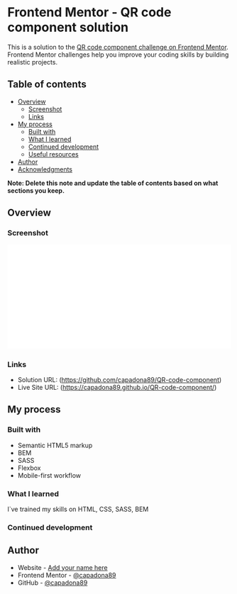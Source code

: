 # Frontend Mentor - QR code component solution

This is a solution to the [QR code component challenge on Frontend Mentor](https://www.frontendmentor.io/challenges/qr-code-component-iux_sIO_H). Frontend Mentor challenges help you improve your coding skills by building realistic projects. 

## Table of contents

- [Overview](#overview)
  - [Screenshot](#screenshot)
  - [Links](#links)
- [My process](#my-process)
  - [Built with](#built-with)
  - [What I learned](#what-i-learned)
  - [Continued development](#continued-development)
  - [Useful resources](#useful-resources)
- [Author](#author)
- [Acknowledgments](#acknowledgments)

**Note: Delete this note and update the table of contents based on what sections you keep.**

## Overview

### Screenshot

![](./images/screenshot.png)

### Links

- Solution URL: (https://github.com/capadona89/QR-code-component)
- Live Site URL: (https://capadona89.github.io/QR-code-component/)

## My process

### Built with

- Semantic HTML5 markup
- BEM
- SASS
- Flexbox
- Mobile-first workflow

### What I learned

I`ve trained my skills on HTML, CSS, SASS, BEM

### Continued development

## Author

- Website - [Add your name here](https://www.your-site.com)
- Frontend Mentor - [@capadona89](https://www.frontendmentor.io/profile/capadona89)
- GitHub - [@capadona89](https://www.https://github.com/capadona89)
